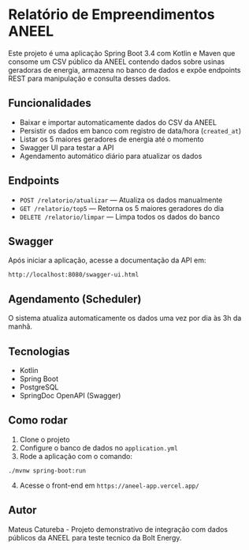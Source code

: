
# Relatório de Empreendimentos ANEEL

Este projeto é uma aplicação Spring Boot 3.4 com Kotlin e Maven que consome um CSV público da ANEEL contendo dados sobre usinas geradoras de energia, armazena no banco de dados e expõe endpoints REST para manipulação e consulta desses dados.

## Funcionalidades

- Baixar e importar automaticamente dados do CSV da ANEEL
- Persistir os dados em banco com registro de data/hora (`created_at`)
- Listar os 5 maiores geradores de energia até o momento
- Swagger UI para testar a API
- Agendamento automático diário para atualizar os dados

## Endpoints

- `POST /relatorio/atualizar` — Atualiza os dados manualmente
- `GET /relatorio/top5` — Retorna os 5 maiores geradores do dia
- `DELETE /relatorio/limpar` — Limpa todos os dados do banco

## Swagger

Após iniciar a aplicação, acesse a documentação da API em:

```
http://localhost:8080/swagger-ui.html
```

## Agendamento (Scheduler)

O sistema atualiza automaticamente os dados uma vez por dia às 3h da manhã.

## Tecnologias

- Kotlin
- Spring Boot
- PostgreSQL
- SpringDoc OpenAPI (Swagger)

## Como rodar

1. Clone o projeto
2. Configure o banco de dados no `application.yml`
3. Rode a aplicação com o comando:

```
./mvnw spring-boot:run
```
4. Acesse o front-end em `https://aneel-app.vercel.app/`

## Autor

Mateus Catureba - Projeto demonstrativo de integração com dados públicos da ANEEL para teste tecnico da Bolt Energy.
